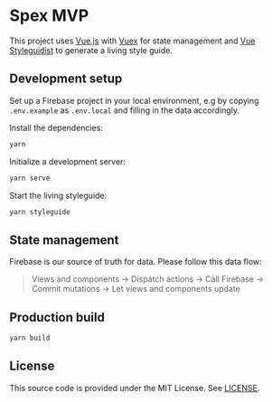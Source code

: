 # Spex MVP

This project uses [Vue.js](https://vuejs.org) with [Vuex](https://vuex.vuejs.org) for state management and [Vue Styleguidist](https://vue-styleguidist.github.io/) to generate a living style guide.

## Development setup

Set up a Firebase project in your local environment, e.g by copying `.env.example` as `.env.local` and filling in the data accordingly.

Install the dependencies:

```sh
yarn
```

Initialize a development server:

```sh
yarn serve
```

Start the living styleguide:

```sh
yarn styleguide
```

## State management

Firebase is our source of truth for data.
Please follow this data flow:

> Views and components -> Dispatch actions -> Call Firebase -> Commit mutations -> Let views and components update

## Production build

```sh
yarn build
```

## License

This source code is provided under the MIT License. See [LICENSE](LICENSE).
